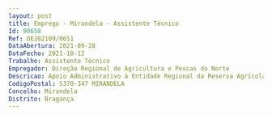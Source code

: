 ```yaml
--- 
layout: post
title: Emprego - Mirandela - Assistente Técnico
Id: 90658
Ref: OE202109/0651
DataAbertura: 2021-09-28
DataFecho: 2021-10-12
Trabalho: Assistente Técnico
Empregador: Direção Regional de Agricultura e Pescas do Norte
Descricao: Apoio Administrativo à Entidade Regional da Reserva Agrícola do Norte.
CodigoPostal: 5370-347 MIRANDELA
Concelho: Mirandela
Distrito: Bragança
--- 
```

